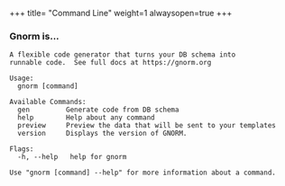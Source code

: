 +++
title= "Command Line"
weight=1
alwaysopen=true
+++

### Gnorm is...

<!-- {{{gocog
package main
import (
    "fmt"
    "os"
    "gnorm.org/gnorm/cli"
)
func main() {
    fmt.Println("```")
    os.Stderr = os.Stdout
    x := cli.Run()
    fmt.Println("```")
    os.Exit(x)
}
gocog}}} -->
```
A flexible code generator that turns your DB schema into
runnable code.  See full docs at https://gnorm.org

Usage:
  gnorm [command]

Available Commands:
  gen         Generate code from DB schema
  help        Help about any command
  preview     Preview the data that will be sent to your templates
  version     Displays the version of GNORM.

Flags:
  -h, --help   help for gnorm

Use "gnorm [command] --help" for more information about a command.
```
<!-- {{{end}}} -->